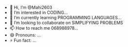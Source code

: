 - 👋 Hi, I’m @Mahi2603
- 👀 I’m interested in CODING...
- 🌱 I’m currently learning PROGRAMMING LANGUAGES...
- 💞️ I’m looking to collaborate on SIMPLIFYING PROBLEMS
- 📫 How to reach me 068988978...
- 😄 Pronouns: ...
- ⚡ Fun fact: ...

<!---
Mahi2603/Mahi2603 is a ✨ special ✨ repository because its `README.md` (this file) appears on your GitHub profile.
You can click the Preview link to take a look at your changes.
--->
